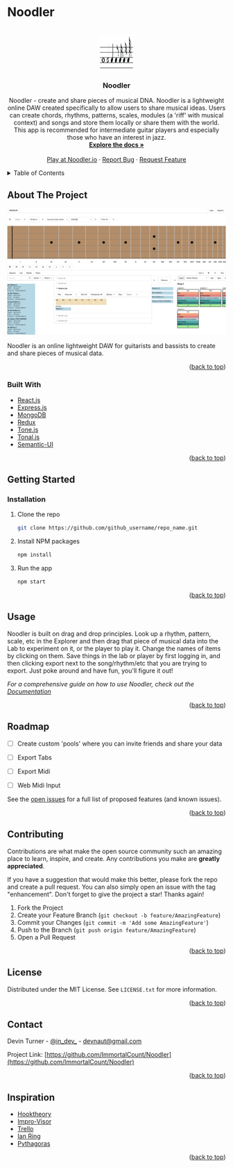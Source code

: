 # Noodler
<div id="top"></div>
<!--
*** Thanks for checking out the Best-README-Template. If you have a suggestion
*** that would make this better, please fork the repo and create a pull request
*** or simply open an issue with the tag "enhancement".
*** Don't forget to give the project a star!
*** Thanks again! Now go create something AMAZING! :D
-->



<!-- PROJECT SHIELDS -->
<!--
*** I'm using markdown "reference style" links for readability.
*** Reference links are enclosed in brackets [ ] instead of parentheses ( ).
*** See the bottom of this document for the declaration of the reference variables
*** for contributors-url, forks-url, etc. This is an optional, concise syntax you may use.
*** https://www.markdownguide.org/basic-syntax/#reference-style-links
-->
<!-- [![Contributors][contributors-shield]][contributors-url]
[![Forks][forks-shield]][forks-url]
[![Stargazers][stars-shield]][stars-url]
[![Issues][issues-shield]][issues-url] -->
<!-- [![License: MIT](https://img.shields.io/badge/License-MIT-yellow.svg)](https://opensource.org/licenses/MIT)
[![LinkedIn][linkedin-shield]][linkedin-url] -->



<!-- PROJECT LOGO -->
<br />
<div align="center">
  <a href="https://github.com/https://github.com/ImmortalCount/Noodler">
    <img src="/frontend/public/Notes.svg" alt="Logo" width="80" height="80">
  </a>

<h3 align="center">Noodler</h3>

  <p align="center">
    Noodler - create and share pieces of musical DNA.
    Noodler is a lightweight online DAW created specifically to allow users to share musical ideas. Users can create chords, rhythms, patterns, scales, modules (a 'riff' with musical context) and songs and store them locally or share them with the world. This app is recommended for intermediate guitar players and especially those who have an interest in jazz. 
    <br />
    <a href="https://noodler.io/docs"><strong>Explore the docs »</strong></a>
    <br />
    <br />
    <a href="https://noodler.io">Play at Noodler.io</a>
    ·
    <a href="https://github.com/https://github.com/ImmortalCount/Noodler/issues">Report Bug</a>
    ·
    <a href="https://github.com/https://github.com/ImmortalCount/Noodler/issues">Request Feature</a>
  </p>
</div>



<!-- TABLE OF CONTENTS -->
<details>
  <summary>Table of Contents</summary>
  <ol>
    <li>
      <a href="#about-the-project">About The Project</a>
      <ul>
        <li><a href="#built-with">Built With</a></li>
      </ul>
    </li>
    <li>
      <a href="#getting-started">Getting Started</a>
    </li>
    <li><a href="#usage">Usage</a>
    </li>
    <li><a href="#roadmap">Roadmap</a></li>
    <li><a href="#contributing">Contributing</a></li>
    <li><a href="#license">License</a></li>
    <li><a href="#contact">Contact</a></li>
    <li><a href="#inspiration">Inspiration</a></li>
  </ol>
</details>



<!-- ABOUT THE PROJECT -->
## About The Project

[<img alt="alt_text" src="Noodler Full.png" />](https://www.noodler.io/)


Noodler is an online lightweight DAW for guitarists and bassists to create and share pieces of musical data. 

<p align="right">(<a href="#top">back to top</a>)</p>



### Built With

* [React.js](https://reactjs.org/)
* [Express.js](https://github.com/expressjs/express)
* [MongoDB](https://github.com/mongodb/mongo)
* [Redux](https://github.com/reduxjs/redux)
* [Tone.js](https://github.com/Tonejs/Tone.js/)
* [Tonal.js](https://github.com/tonaljs/tonal)
* [Semantic-UI](https://github.com/Semantic-Org/Semantic-UI-React/)

<p align="right">(<a href="#top">back to top</a>)</p>



<!-- GETTING STARTED -->
## Getting Started

### Installation
1. Clone the repo
   ```sh
   git clone https://github.com/github_username/repo_name.git
   ```
2. Install NPM packages
   ```sh
   npm install
   ```
3. Run the app
   ```sh
   npm start
   ```

<p align="right">(<a href="#top">back to top</a>)</p>



<!-- USAGE EXAMPLES -->
## Usage

Noodler is built on drag and drop principles. Look up a rhythm, pattern, scale, etc in the Explorer and then drag that piece of musical data into the Lab to experiment on it, or the player to play it. Change the names of items by clicking on them. Save things in the lab or player by first logging in, and then clicking export next to the song/rhythm/etc that you are trying to export. Just poke around and have fun, you'll figure it out!

_For a comprehensive guide on how to use Noodler, check out the [Documentation](https://www.noodler.io/docs)_

<p align="right">(<a href="#top">back to top</a>)</p>



<!-- ROADMAP -->
## Roadmap

- [ ] Create custom 'pools' where you can invite friends and share your data
- [ ] Export Tabs
- [ ] Export Midi
- [ ] Web Midi Input


See the [open issues](https://github.com/github_username/repo_name/issues) for a full list of proposed features (and known issues).

<p align="right">(<a href="#top">back to top</a>)</p>



<!-- CONTRIBUTING -->
## Contributing

Contributions are what make the open source community such an amazing place to learn, inspire, and create. Any contributions you make are **greatly appreciated**.

If you have a suggestion that would make this better, please fork the repo and create a pull request. You can also simply open an issue with the tag "enhancement".
Don't forget to give the project a star! Thanks again!

1. Fork the Project
2. Create your Feature Branch (`git checkout -b feature/AmazingFeature`)
3. Commit your Changes (`git commit -m 'Add some AmazingFeature'`)
4. Push to the Branch (`git push origin feature/AmazingFeature`)
5. Open a Pull Request

<p align="right">(<a href="#top">back to top</a>)</p>



<!-- LICENSE -->
## License

Distributed under the MIT License. See `LICENSE.txt` for more information.

<p align="right">(<a href="#top">back to top</a>)</p>



<!-- CONTACT -->
## Contact

Devin Turner - [@in_dev_](https://twitter.com/in_dev_) - devnaut@gmail.com

Project Link: [https://github.com/ImmortalCount/Noodler](https://github.com/ImmortalCount/Noodler)

<p align="right">(<a href="#top">back to top</a>)</p>



<!-- ACKNOWLEDGMENTS -->
## Inspiration

* [Hooktheory](https://www.hooktheory.com/)
* [Impro-Visor](https://github.com/Impro-Visor/Impro-Visor)
* [Trello](https://trello.com/)
* [Ian Ring](https://ianring.com/musictheory/)
* [Pythagoras](https://en.wikipedia.org/wiki/Pythagoras)
<p align="right">(<a href="#top">back to top</a>)</p>



<!-- MARKDOWN LINKS & IMAGES -->
<!-- https://www.markdownguide.org/basic-syntax/#reference-style-links -->
[contributors-shield]: https://img.shields.io/github/contributors/github_username/repo_name.svg?style=for-the-badge
[contributors-url]: https://github.com/github_username/repo_name/graphs/contributors
[forks-shield]: https://img.shields.io/github/forks/github_username/repo_name.svg?style=for-the-badge
[forks-url]: https://github.com/github_username/repo_name/network/members
[stars-shield]: https://img.shields.io/github/stars/github_username/repo_name.svg?style=for-the-badge
[stars-url]: https://github.com/github_username/repo_name/stargazers
[issues-shield]: https://img.shields.io/github/issues/github_username/repo_name.svg?style=for-the-badge
[issues-url]: https://github.com/github_username/repo_name/issues
[license-shield]: https://img.shields.io/github/license/github_username/repo_name.svg?style=for-the-badge
[license-url]: https://github.com/github_username/repo_name/blob/master/LICENSE.txt
[linkedin-shield]: https://img.shields.io/badge/-LinkedIn-black.svg?style=for-the-badge&logo=linkedin&colorB=555
[linkedin-url]: https://linkedin.com/in/linkedin_username
[product-screenshot]: images/screenshot.png